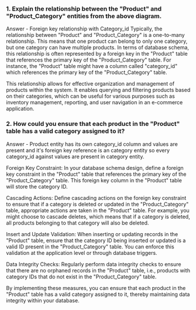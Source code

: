 ### 1. Explain the relationship between the "Product" and "Product_Category" entities from the above diagram. ###
Answer - Foreign key relationship with Category_id
Typically, the relationship between "Product" and "Product_Category" is a one-to-many relationship.
This means that one product can belong to only one category, but one category can have multiple products.
In terms of database schema, this relationship is often represented by a foreign key in the "Product" table that references the primary key of the "Product_Category" table.
For instance, the "Product" table might have a column called "category_id" which references the primary key of the "Product_Category" table.

This relationship allows for effective organization and management of products within the system. It enables querying and filtering products based on their categories, 
which can be useful for various purposes such as inventory management, reporting, and user navigation in an e-commerce application.


### 2. How could you ensure that each product in the "Product" table has a valid category assigned to it? ###

Answer - Product entity has its own category_id column and values are present and it's foreign key reference is an category entity so every category_id against values are present in category entity.

Foreign Key Constraint: In your database schema design, define a foreign key constraint in the "Product" table that references the primary key of the "Product_Category" table. This foreign key column in the "Product" table will store the category ID.

Cascading Actions: Define cascading actions on the foreign key constraint to ensure that if a category is deleted or updated in the "Product_Category" table, appropriate actions are taken in the "Product" table. For example, you might choose to cascade deletes, which means that if a category is deleted, all products belonging to that category will also be deleted.

Insert and Update Validation: When inserting or updating records in the "Product" table, ensure that the category ID being inserted or updated is a valid ID present in the "Product_Category" table. You can enforce this validation at the application level or through database triggers.

Data Integrity Checks: Regularly perform data integrity checks to ensure that there are no orphaned records in the "Product" table, i.e., products with category IDs that do not exist in the "Product_Category" table.

By implementing these measures, you can ensure that each product in the "Product" table has a valid category assigned to it, thereby maintaining data integrity within your database.
